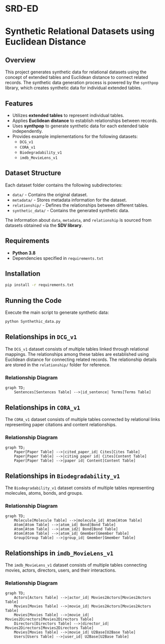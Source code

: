 # SRD-ED
# Synthetic Relational Datasets using Euclidean Distance

## Overview
This project generates synthetic data for relational datasets using the concept of extended tables and Euclidean distance to connect related records. The synthetic data generation process is powered by the `synthpop` library, which creates synthetic data for individual extended tables.

## Features
- Utilizes **extended tables** to represent individual tables.
- Applies **Euclidean distance** to establish relationships between records.
- Uses **synthpop** to generate synthetic data for each extended table independently.
- Provides example implementations for the following datasets:
  - `DCG_v1`
  - `CORA_v1`
  - `Biodegradability_v1`
  - `imdb_MovieLens_v1`

## Dataset Structure
Each dataset folder contains the following subdirectories:
- `data/` - Contains the original dataset.
- `metadata/` - Stores metadata information for the dataset.
- `relationship/` - Defines the relationships between different tables.
- `synthetic_data/` - Contains the generated synthetic data.

The information about `data`, `metadata`, and `relationship` is sourced from datasets obtained via the **SDV library**.

## Requirements
- **Python 3.8**
- Dependencies specified in `requirements.txt`

## Installation
```bash
pip install -r requirements.txt
```

## Running the Code
Execute the main script to generate synthetic data:
```bash
python Synthethic_data.py
```

## Relationships in `DCG_v1`
The `DCG_v1` dataset consists of multiple tables linked through relational mappings. The relationships among these tables are established using Euclidean distance for connecting related records. The relationship details are stored in the `relationship/` folder for reference.

### Relationship Diagram
```mermaid
graph TD;
    Sentences[Sentences Table] -->|id_sentence| Terms[Terms Table]
```

## Relationships in `CORA_v1`
The `CORA_v1` dataset consists of multiple tables connected by relational links representing paper citations and content relationships.

### Relationship Diagram
```mermaid
graph TD;
    Paper[Paper Table] -->|cited_paper_id| Cites[Cites Table]
    Paper[Paper Table] -->|citing paper id| Cites[Content Table]
    Paper[Paper Table] -->|paper id| Content[Content Table]
```

## Relationships in `Biodegradability_v1`
The `Biodegradability_v1` dataset consists of multiple tables representing molecules, atoms, bonds, and groups.

### Relationship Diagram
```mermaid
graph TD;
    Molecule[Molecule Table] -->|molecule_id| Atom[Atom Table]
    Atom[Atom Table] -->|atom_id| Bond[Bond Table]
    Atom[Atom Table] -->|atom_id2| Bond[Bond Table]
    Atom[Atom Table] -->|atom_id| Gmember[Gmember Table]
    Group[Group Table] -->|group_id| Gmember[Gmember Table]
```

## Relationships in `imdb_MovieLens_v1`
The `imdb_MovieLens_v1` dataset consists of multiple tables connecting movies, actors, directors, users, and their interactions.

### Relationship Diagram
```mermaid
graph TD;
    Actors[Actors Table] -->|actor_id| Movies2Actors[Movies2Actors Table]
    Movies[Movies Table] -->|movie_id| Movies2Actors[Movies2Actors Table]
    Movies[Movies Table] -->|movie_id| Movies2Directors[Movies2Directors Table]
    Directors[Directors Table] -->|director_id| Movies2Directors[Movies2Directors Table]
    Movies[Movies Table] -->|movie_id| U2Base[U2Base Table]
    Users[Users Table] -->|user_id| U2Base[U2Base Table]
```



